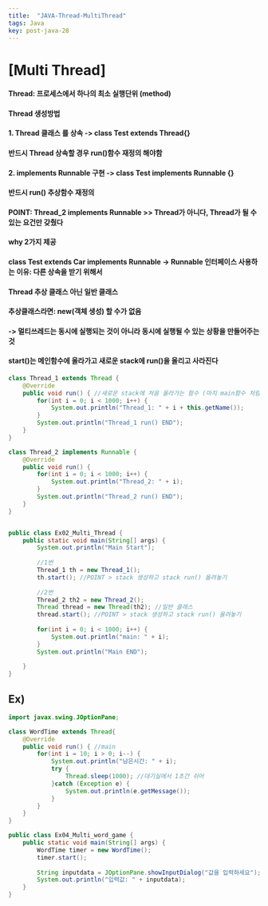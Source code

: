 ```yaml
---
title:  "JAVA-Thread-MultiThread"
tags: Java
key: post-java-28
---
```

# [Multi Thread]
#### Thread: 프로세스에서 하나의 최소 실행단위 (method)

#### Thread 생성방법
#### 1. Thread 클래스 를 상속 -> class Test extends Thread{}
#### 반드시 Thread 상속할 경우 run()함수 재정의 해야함

#### 2. implements Runnable 구현 -> class Test implements Runnable {}
#### 반드시 run() 추상함수 재정의
#### POINT: Thread_2 implements Runnable >> Thread가 아니다, Thread가 될 수 있는 요건만 갖췄다

#### why 2가지 제공
#### class Test extends Car implements Runnable -> Runnable 인터페이스 사용하는 이유: 다른 상속을 받기 위해서

#### Thread 추상 클래스 아닌 일반 클래스
#### 추상클래스라면: new(객체 생성) 할 수가 없음

#### -> 멀티쓰레드는 동시에 실행되는 것이 아니라 동시에 실행될 수 있는 상황을 만들어주는 것
#### start()는 메인함수에 올라가고 새로운 stack에 run()을 올리고 사라진다 

~~~java
class Thread_1 extends Thread {
	@Override
	public void run() { //새로운 stack에 처음 올라가는 함수 (마치 main함수 처럼)
		for(int i = 0; i < 1000; i++) {
			System.out.println("Thread_1: " + i + this.getName());
		}
		System.out.println("Thread_1 run() END");
	}
}

class Thread_2 implements Runnable {
	@Override
	public void run() {
		for(int i = 0; i < 1000; i++) {
			System.out.println("Thread_2: " + i);
		}
		System.out.println("Thread_2 run() END");
	}
}


public class Ex02_Multi_Thread {
	public static void main(String[] args) {
		System.out.println("Main Start");
		
		//1번
		Thread_1 th = new Thread_1();
		th.start(); //POINT > stack 생성하고 stack run() 올려놓기
		
		//2번
		Thread_2 th2 = new Thread_2();
		Thread thread = new Thread(th2); //일반 클래스
		thread.start(); //POINT > stack 생성하고 stack run() 올려놓기
		
		for(int i = 0; i < 1000; i++) {
			System.out.println("main: " + i);
		}
		System.out.println("Main END");
		
	}
}
~~~

## Ex)

~~~java
import javax.swing.JOptionPane;

class WordTime extends Thread{
	@Override
	public void run() { //main
		for(int i = 10; i > 0; i--) {
			System.out.println("남은시간: " + i);
			try {
				Thread.sleep(1000); //대기실에서 1초간 쉬어
			}catch (Exception e) {
				System.out.println(e.getMessage());
			}
		}
	}
}

public class Ex04_Multi_word_game {
	public static void main(String[] args) {
		WordTime timer = new WordTime();
		timer.start();
		
		String inputdata = JOptionPane.showInputDialog("값을 입력하세요");
		System.out.println("입력값: " + inputdata);
	}
}
